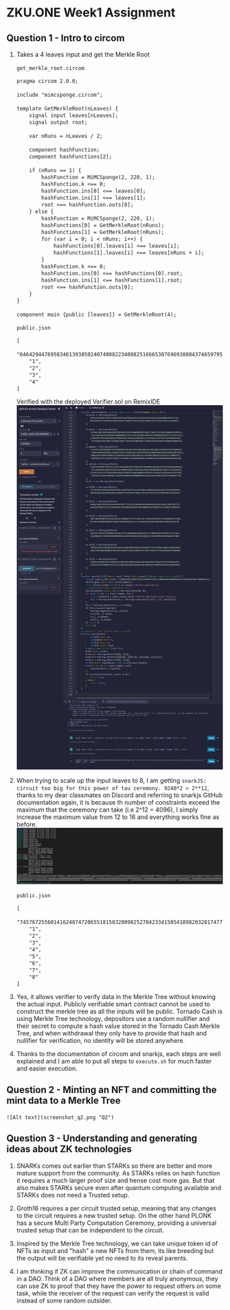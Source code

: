 # ZKU.ONE Week1 Assignment

## Question 1 - Intro to circom

1. Takes a 4 leaves input and get the Merkle Root

   `get_merkle_root.circom`

   ```
   pragma circom 2.0.0;

   include "mimcsponge.circom";

   template GetMerkleRoot(nLeaves) {
       signal input leaves[nLeaves];
       signal output root;

       var nRuns = nLeaves / 2;

       component hashFunction;
       component hashFunctions[2];

       if (nRuns == 1) {
           hashFunction = MiMCSponge(2, 220, 1);
           hashFunction.k <== 0;
           hashFunction.ins[0] <== leaves[0];
           hashFunction.ins[1] <== leaves[1];
           root <== hashFunction.outs[0];
       } else {
           hashFunction = MiMCSponge(2, 220, 1);
           hashFunctions[0] = GetMerkleRoot(nRuns);
           hashFunctions[1] = GetMerkleRoot(nRuns);
           for (var i = 0; i < nRuns; i++) {
               hashFunctions[0].leaves[i] <== leaves[i];
               hashFunctions[1].leaves[i] <== leaves[nRuns + i];
           }
           hashFunction.k <== 0;
           hashFunction.ins[0] <== hashFunctions[0].root;
           hashFunction.ins[1] <== hashFunctions[1].root;
           root <== hashFunction.outs[0];
       }
   }

   component main {public [leaves]} = GetMerkleRoot(4);

   ```

   `public.json`

   ```
   [
       "6464294476958346139385024074008223400825166653076969388043746597957512245037",
       "1",
       "2",
       "3",
       "4"
   ]
   ```

   Verified with the deployed Verifier.sol on RemixIDE
   ![Alt text](screenshot_q1_1.png "Q1 Part 1")

2. When trying to scale up the input leaves to 8, I am getting `snarkJS: circuit too big for this power of tau ceremony. 9240*2 > 2**12`, thanks to my dear classmates on Discord and referring to snarkjs GitHub documentation again, it is because th number of constraints exceed the maximum that the ceremony can take (i.e 2^12 = 4096), I simply increase the maximum value from 12 to 16 and everything works fine as before.
   ![Alt text](screenshot_q1_2.png "Q1 Part 2")

   `public.json`

   ```
   [
       "7457672556014162487472065518158328090252704233415054189820328174772177160972",
       "1",
       "2",
       "3",
       "4",
       "5",
       "6",
       "7",
       "8"
   ]
   ```

3. Yes, it allows verifier to verify data in the Merkle Tree without knowing the actual input. Publicly verifiable smart contract cannot be used to construct the merkle tree as all the inputs will be public. Tornado Cash is using Merkle Tree technology, depositors use a random nullifier and their secret to compute a hash value stored in the Tornado Cash Merkle Tree, and when withdrawal they only have to provide that hash and nullifier for verification, no identity will be stored anywhere.

4. Thanks to the documentation of circom and snarkjs, each steps are well explained and I am able to put all steps to `execute.sh` for much faster and easier execution.

## Question 2 - Minting an NFT and committing the mint data to a Merkle Tree

    ![Alt text](screenshot_q2.png "Q2")

## Question 3 - Understanding and generating ideas about ZK technologies

1. SNARKs comes out earlier than STARKs so there are better and more mature support from the community. As STARKs relies on hash function it requires a much larger proof size and hense cost more gas. But that also makes STARKs secure even after quantum computing available and STARKs does not need a Trusted setup.

2. Groth16 requires a per circuit trusted setup, meaning that any changes to the circuit requires a new trusted setup. On the other hand PLONK has a secure Multi Party Computation Ceremony, providing a universal trusted setup that can be independent to the circuit.

3. Inspired by the Merkle Tree technology, we can take unique token id of NFTs as input and "hash" a new NFTs from them, its like breeding but the output will be verifiable yet no need to its reveal parents.

4. I am thinking if ZK can improve the communication or chain of command in a DAO. Think of a DAO where members are all truly anonymous, they can use ZK to proof that they have the power to request others on some task, while the receiver of the request can verify the request is valid instead of some random outsider.
